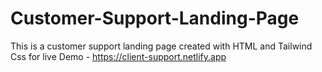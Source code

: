 # Customer-Support-Landing-Page
This is a customer support landing page created with HTML and Tailwind Css
for live Demo - https://client-support.netlify.app
